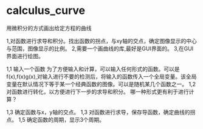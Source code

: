 # calculus_curve
用微积分的方式画出给定方程的曲线

1,对函数进行求导和积分。找出函数的拐点，与xy轴的交点，确定图像显示的中心与范围，图像显示的比例。
2,需要一个画曲线的库,最好是GUI界面的。
3,在GUI界面进行绘图。

1,1 输入一个函数
为了方便输入和计算，可以输入任何形式的函数。可以是f(x),f(x)g(x),对输入进行不要的检测后，将输入的函数传入一个全局变量。该全局变量在默认情况下等于某一个经典函数的图像。可以是随机某几个函数之一。
1,2 对函数进行转化，以方便进行下一步的求导和积分。
哪一种形式更有利于进行计算？

1,3 确定函数与x，y轴的交点。
1,3 对函数进行求导，保存导函数，确定曲线的拐点。
1,5 确定函数的周期，显示3个周期。
